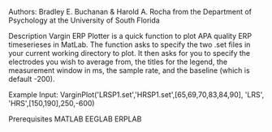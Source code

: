Authors: Bradley E. Buchanan & Harold A. Rocha from the Department of Psychology at the University of South Florida

Description
Vargin ERP Plotter is a quick function to plot APA quality ERP timeserieses in MatLab. The function asks to specify the two .set files in your current working directory to plot. It then asks for you to specify the electrodes you wish to average from, the titles for the legend, the measurement window in ms, the sample rate, and the baseline (which is default -200).

Example Input:
VarginPlot('LRSP1.set','HRSP1.set',[65,69,70,83,84,90], 'LRS', 'HRS',[150,190],250,-600)

Prerequisites
MATLAB
EEGLAB
ERPLAB
